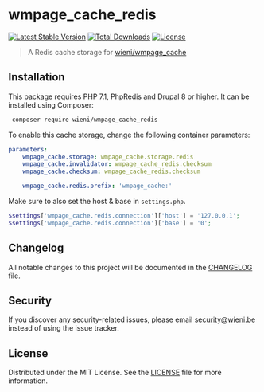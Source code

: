 wmpage_cache_redis
======================

[![Latest Stable Version](https://poser.pugx.org/wieni/wmpage_cache_redis/v/stable)](https://packagist.org/packages/wieni/wmpage_cache_redis)
[![Total Downloads](https://poser.pugx.org/wieni/wmpage_cache_redis/downloads)](https://packagist.org/packages/wieni/wmpage_cache_redis)
[![License](https://poser.pugx.org/wieni/wmpage_cache_redis/license)](https://packagist.org/packages/wieni/wmpage_cache_redis)

> A Redis cache storage for [wieni/wmpage_cache](https://github.com/wieni/wmpage_cache)

## Installation

This package requires PHP 7.1, PhpRedis and Drupal 8 or higher. It can be
installed using Composer:

```bash
 composer require wieni/wmpage_cache_redis
```

To enable this cache storage, change the following container parameters:
```yaml
parameters:
    wmpage_cache.storage: wmpage_cache.storage.redis
    wmpage_cache.invalidator: wmpage_cache_redis.checksum
    wmpage_cache.checksum: wmpage_cache_redis.checksum

    wmpage_cache.redis.prefix: 'wmpage_cache:'
```

Make sure to also set the host & base in `settings.php`.
```php
$settings['wmpage_cache.redis.connection']['host'] = '127.0.0.1';
$settings['wmpage_cache.redis.connection']['base'] = '0';
```

## Changelog
All notable changes to this project will be documented in the
[CHANGELOG](CHANGELOG.md) file.

## Security
If you discover any security-related issues, please email
[security@wieni.be](mailto:security@wieni.be) instead of using the issue
tracker.

## License
Distributed under the MIT License. See the [LICENSE](LICENSE) file
for more information.
